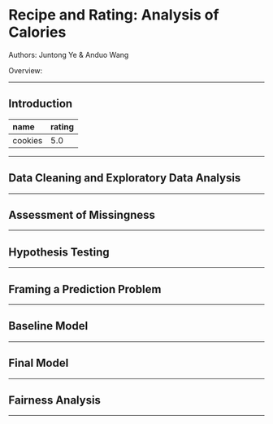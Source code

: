 # Recipe and Rating: Analysis of Calories
Authors: Juntong Ye & Anduo Wang

Overview:

---

## Introduction
| name    | rating  |
| :------ | :------ |
| cookies | 5.0     |


---

## Data Cleaning and Exploratory Data Analysis

---

## Assessment of Missingness

---

## Hypothesis Testing

---

## Framing a Prediction Problem

---

## Baseline Model

---

## Final Model

---

## Fairness Analysis


---

